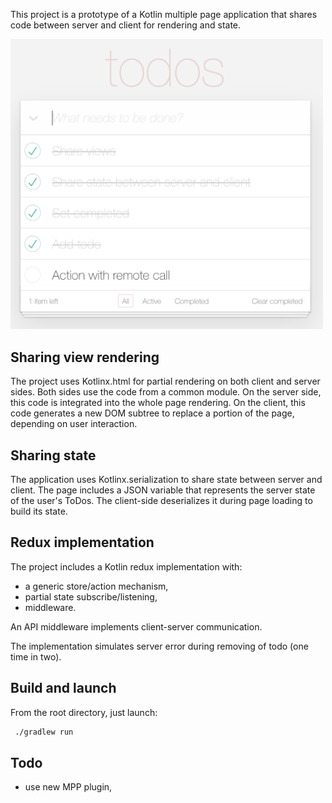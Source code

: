 

This project is a prototype of a Kotlin multiple page application that 
shares code between server and client for rendering and state.

<img src="docs/app-screen.png" alt="Todo application" width="500"/>


## Sharing view rendering
The project uses Kotlinx.html for partial rendering on both client and 
server sides. Both sides use the code from a common module. On the server 
side, this code is integrated into the whole page rendering. On the client,
 this code generates a new DOM subtree to replace a portion of the page, 
 depending on user interaction.

## Sharing state
The application uses Kotlinx.serialization to share state between server 
and client. The page includes a JSON variable that represents the server 
state of the user's ToDos. The client-side deserializes it during page 
loading to build its state.

## Redux implementation
The project includes a Kotlin redux implementation with:
  - a generic store/action mechanism,
  - partial state subscribe/listening,
  - middleware.

An API middleware implements client-server communication.

The implementation simulates server error during removing of todo 
(one time in two).

## Build and launch
From the root directory, just launch:

```bash
 ./gradlew run
```

## Todo
 - use new MPP plugin,
